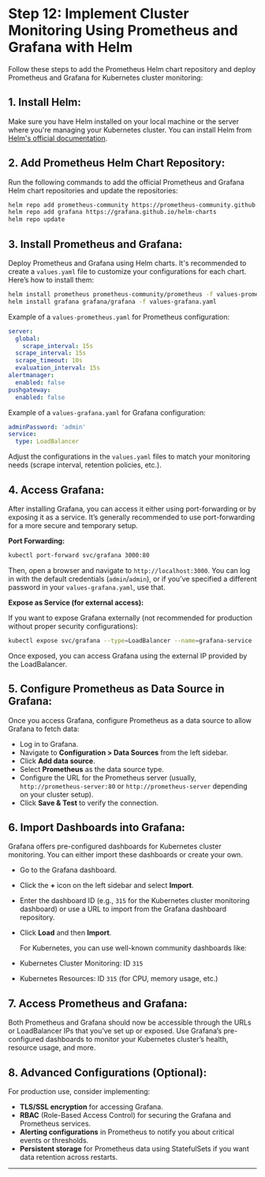 # Step 12: Implement Cluster Monitoring Using Prometheus and Grafana with Helm

Follow these steps to add the Prometheus Helm chart repository and deploy Prometheus and Grafana for Kubernetes cluster monitoring:

## 1. **Install Helm:**

   Make sure you have Helm installed on your local machine or the server where you're managing your Kubernetes cluster. You can install Helm from [Helm's official documentation](https://helm.sh/docs/intro/install/).

## 2. **Add Prometheus Helm Chart Repository:**

   Run the following commands to add the official Prometheus and Grafana Helm chart repositories and update the repositories:

   ```bash
   helm repo add prometheus-community https://prometheus-community.github.io/helm-charts
   helm repo add grafana https://grafana.github.io/helm-charts
   helm repo update
   ```

## 3. **Install Prometheus and Grafana:**

   Deploy Prometheus and Grafana using Helm charts. It's recommended to create a `values.yaml` file to customize your configurations for each chart. Here’s how to install them:

   ```bash
   helm install prometheus prometheus-community/prometheus -f values-prometheus.yaml
   helm install grafana grafana/grafana -f values-grafana.yaml
   ```

   Example of a `values-prometheus.yaml` for Prometheus configuration:

   ```yaml
   server:
     global:
       scrape_interval: 15s
     scrape_interval: 15s
     scrape_timeout: 10s
     evaluation_interval: 15s
   alertmanager:
     enabled: false
   pushgateway:
     enabled: false
   ```

   Example of a `values-grafana.yaml` for Grafana configuration:

   ```yaml
   adminPassword: 'admin'
   service:
     type: LoadBalancer
   ```

   Adjust the configurations in the `values.yaml` files to match your monitoring needs (scrape interval, retention policies, etc.).

## 4. **Access Grafana:**

   After installing Grafana, you can access it either using port-forwarding or by exposing it as a service. It’s generally recommended to use port-forwarding for a more secure and temporary setup.

   **Port Forwarding:**

   ```bash
   kubectl port-forward svc/grafana 3000:80
   ```

   Then, open a browser and navigate to `http://localhost:3000`. You can log in with the default credentials (`admin`/`admin`), or if you’ve specified a different password in your `values-grafana.yaml`, use that.

   **Expose as Service (for external access):**

   If you want to expose Grafana externally (not recommended for production without proper security configurations):

   ```bash
   kubectl expose svc/grafana --type=LoadBalancer --name=grafana-service
   ```

   Once exposed, you can access Grafana using the external IP provided by the LoadBalancer.

## 5. **Configure Prometheus as Data Source in Grafana:**

   Once you access Grafana, configure Prometheus as a data source to allow Grafana to fetch data:

- Log in to Grafana.
- Navigate to **Configuration > Data Sources** from the left sidebar.
- Click **Add data source**.
- Select **Prometheus** as the data source type.
- Configure the URL for the Prometheus server (usually, `http://prometheus-server:80` or `http://prometheus-server` depending on your cluster setup).
- Click **Save & Test** to verify the connection.

## 6. **Import Dashboards into Grafana:**

   Grafana offers pre-configured dashboards for Kubernetes cluster monitoring. You can either import these dashboards or create your own.

- Go to the Grafana dashboard.
- Click the **+** icon on the left sidebar and select **Import**.
- Enter the dashboard ID (e.g., `315` for the Kubernetes cluster monitoring dashboard) or use a URL to import from the Grafana dashboard repository.
- Click **Load** and then **Import**.

   For Kubernetes, you can use well-known community dashboards like:

- Kubernetes Cluster Monitoring: ID `315`
- Kubernetes Resources: ID `315` (for CPU, memory usage, etc.)

## 7. **Access Prometheus and Grafana:**

   Both Prometheus and Grafana should now be accessible through the URLs or LoadBalancer IPs that you’ve set up or exposed. Use Grafana’s pre-configured dashboards to monitor your Kubernetes cluster’s health, resource usage, and more.

## 8. **Advanced Configurations (Optional):**

   For production use, consider implementing:

- **TLS/SSL encryption** for accessing Grafana.
- **RBAC** (Role-Based Access Control) for securing the Grafana and Prometheus services.
- **Alerting configurations** in Prometheus to notify you about critical events or thresholds.
- **Persistent storage** for Prometheus data using StatefulSets if you want data retention across restarts.

---